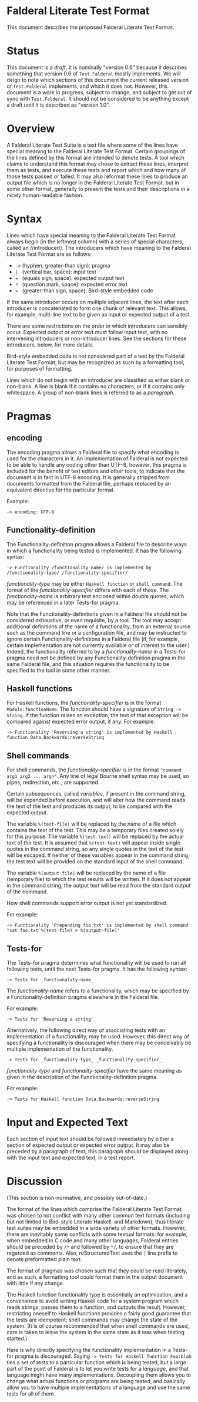 Falderal Literate Test Format
=============================

This document describes the proposed Falderal Literate Test Format.

Status
======

This document is a *draft*.  It is nominally "version 0.6" because it
describes something that version 0.6 of `Test.Falderal` mostly implements.
We will deign to note which sections of this document the current released
version of `Test.Falderal` implements, and which it does not.  However,
this document is a work in progress, subject to change, and subject to get
out of sync with `Test.Falderal`.  It should not be considered to be
anything except a draft until it is described as "version 1.0".

Overview
========

A Falderal Literate Test Suite is a text file where some of the lines
have special meaning to the Falderal Literate Test Format.  Certain
groupings of the lines defined by this format are intended to denote tests.
A tool which claims to understand this format may chose to extract these
lines, interpret them as tests, and execute these tests and report which
and how many of those tests passed or failed.  It may also reformat these
lines to produce an output file which is no longer in the Falderal
Literate Test Format, but in some other format, generally to present the
tests and their descriptions in a nicely human-readable fashion.

Syntax
======

Lines which have special meaning to the Falderal Literate Test Format
always begin (in the leftmost column) with a series of special characters,
called an //introducer//.  The introducers which have meaning to the
Falderal Literate Test Format are as follows:

* `->` (hyphen, greater-than sign): pragma
* `| ` (vertical bar, space): input text
* `= ` (equals sign, space): expected output text
* `? ` (question mark, space): expected error text
* `> ` (greater-than sign, space): Bird-style embedded code

If the same introducer occurs on multiple adjacent lines, the text after
each introducer is concatenated to form one chunk of relevant text.  This
allows, for example, multi-line text to be given as input or expected
output of a test.

There are some restrictions on the order in which introducers can sensibly
occur.  Expected output or error text must follow input text, with no
intervening introducers or non-introducer lines.  See the sections for
these introducers, below, for more details.

Bird-style embedded code is not considered part of a test by the Falderal
Literate Test Format, but may be recognized as such by a formatting tool,
for purposes of formatting.

Lines which do not begin with an introducer are classified as either blank
or non-blank.  A line is blank if it contains no characters, or if it
contains only whitespace.  A group of non-blank lines is referred to as a
_paragraph_.

Pragmas
=======

encoding
--------

The encoding pragma allows a Falderal file to specify what encoding is
used for the characters in it.  An implementation of Falderal is not
expected to be able to handle any coding other than UTF-8, however,
this pragma is included for the benefit of text editors and other tools,
to indicate that the document is in fact in UTF-8 encoding.  It is
generally stripped from documents formatted from the Falderal file,
perhaps replaced by an equivalent directive for the particular format.

Example:

    -> encoding: UTF-8

Functionality-definition
------------------------

The Functionality-definition pragma allows a Falderal file to describe
ways in which a functionality being tested is implemented.  It has the
following syntax:

    -> Functionality /functionality-name/ is implemented by /functionality-type/ /functionality-specifier/

_functionality-type_ may be either `Haskell function` or `shell command`.
The format of the _functionality-specifier_ differs with each of these.
The _functionality-name_ is arbitrary text enclosed within double quotes,
which may be referenced in a later Tests-for pragma.

Note that the Functionality-definitions given in a Falderal file should
not be considered exhaustive, or even requisite, by a tool.  The tool may
accept additional definitions of the name of a functionality, from an
external source such as the command line or a configuration file, and may
be instructed to ignore certain Functionality-definitions in a Falderal
file (if, for example, certain implementation are not currently available
or of interest to the user.)  Indeed, the functionality referred to by a
_functionality-name_ in a Tests-for pragma need not be defined by any
Functionality-definition pragma in the same Falderal file, and this
situation requires the functionality to be specified to the tool in some
other manner.

Haskell functions
-----------------

For Haskell functions, the _functionality-specifier_ is in the format
`Module:functionName`.  The function should have a signature of
`String -> String`.  If the function raises an exception, the text of that
exception will be compared against expected error output, if any.  For
example:

    -> Functionality 'Reversing a string' is implemented by Haskell function Data.Backwards:reverseString

Shell commands
--------------

For shell commands, the _functionality-specifier_ is in the format
`"command arg1 arg2 ... argn"`.  Any line of legal Bourne shell syntax may
be used, so pipes, redirection, etc., are supported.

Certain subsequences, called _variables_, if present in the command string,
will be expanded before execution, and will alter how the command reads the
text of the test and produces its output, to be compared with the expected
output.

The variable `%(test-file)` will be replaced by the name of a file which
contains the text of the test.  This may be a temporary files created
solely for this purpose.  The variable `%(test-text)` will be replaced by
the actual text of the test.  It is assumed that `%(test-text)` will appear
inside single quotes in the command string, so any single quotes in the
text of the test will be escaped.  If neither of these variables appear in
the command string, the test text will be provided on the standard input of
the shell command.

The variable `%(output-file)` will be replaced by the name of a file
(temporary file) to which the test results will be written.  If it does
not appear in the command string, the output text will be read from
the standard output of the command.

How shell commands support error output is not yet standardized.

For example:

    -> Functionality 'Prepending foo.txt' is implemented by shell command "cat foo.txt %(test-file) > %(output-file)"

Tests-for
---------

The Tests-for pragma determines what functionality will be used to run all
following tests, until the next Tests-for pragma.  It has the following
syntax:

    -> Tests for _functionality-name_

The _functionality-name_ refers to a functionality, which may be specified
by a Functionality-definition pragma elsewhere in the Falderal file.

For example:

    -> Tests for 'Reversing a string'

Alternatively, the following direct way of associating tests with an
implementation of a functionality, may be used.  However, this direct way
of specifying a functionality is discouraged when there may be conceivably
be multiple implementation of the functionality.

    -> Tests for _functionality-type_ _functionality-specifier_

_functionality-type_ and _functionality-specifier_ have the same meaning
as given in the description of the Functionality-definition pragma.

For example:

    -> Tests for Haskell function Data.Backwards:reverseString

Input and Expected Text
=======================

Each section of input text should be followed immediately by either a
section of expected output or expected error output.  It may also be
preceded by a paragraph of text; this paragraph should be displayed along
with the input text and expected text, in a test report.

Discussion
==========

(This section is non-normative, and possibly out-of-date.)

The format of the lines which comprise the Falderal Literate Test Format
was chosen to not conflict with many other common text formats (including
but not limited to Bird-style Literate Haskell, and Markdown); thus
literate test suites may be embedded in a wide variety of other formats.
However, there are inevitably some conflicts with some textual formats;
for example, when embedded in C code and many other languages, Falderal
entries should be preceded by `/*` and followed by `*/`, to ensure that
they are regarded as comments.  Also, reStructuredText uses the `|` line
prefix to denote preformatted plain text.

The format of pragmas was chosen such that they could be read literately,
and as such, a formatting tool could format them in the output document
with little if any change.

The Haskell function functionality type is essentially an optimization,
and a convenience to avoid writing Haskell code for a system program which
reads strings, passes them to a function, and outputs the result.  However,
restricting oneself to Haskell functions provides a fairly good guarantee
that the tests are idempotent; shell commands may change the state of the
system.  (It is of course recommended that when shell commands are used,
care is taken to leave the system in the same state as it was when testing
started.)

Here is why directly specifying the functionality implementation in a
Tests-for pragma is discouraged.  Saying `-> Tests for Haskell function
Foo:blah` ties a set of tests to a particular function which is being
tested, but a large part of the point of Falderal is to let you write
tests for a *language*, and that language might have many implementations.
Decoupling them allows you to change what actual functions or programs
are being tested, and basically allow you to have multiple implementations
of a language and use the same tests for all of them.
